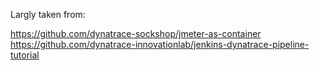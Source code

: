 Largly taken from:

https://github.com/dynatrace-sockshop/jmeter-as-container
https://github.com/dynatrace-innovationlab/jenkins-dynatrace-pipeline-tutorial
